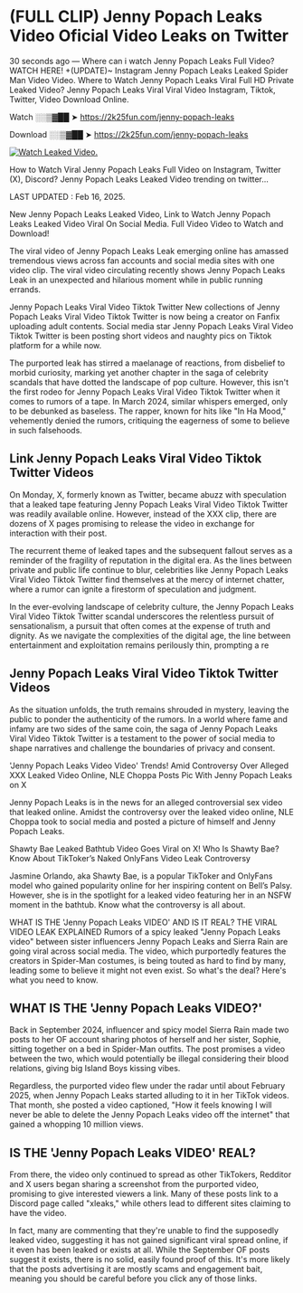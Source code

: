 # (FULL CLIP) Jenny Popach Leaks Video Oficial Video Leaks on Twitter

30 seconds ago — Where can i watch Jenny Popach Leaks Full Video? WATCH HERE! +(UPDATE)~ Instagram Jenny Popach Leaks Leaked Spider Man Video Video. Where to Watch Jenny Popach Leaks Viral Full HD Private Leaked Video? Jenny Popach Leaks Viral Viral Video Instagram, Tiktok, Twitter, Video Download Online.

Watch ░░▒▓██ ➤ https://2k25fun.com/jenny-popach-leaks

Download ░░▒▓██ ➤ https://2k25fun.com/jenny-popach-leaks

[![Watch Leaked Video.](https://miro.medium.com/v2/resize:fit:828/format:webp/1*cilzJN44JGOrTw9NJCrNHA.gif "Watch Leaked Video")](https://2k25fun.com/jenny-popach-leaks)

How to Watch Viral Jenny Popach Leaks Full Video on Instagram, Twitter (X), Discord? Jenny Popach Leaks Leaked Video trending on twitter...

LAST UPDATED : Feb 16, 2025.

New Jenny Popach Leaks Leaked Video, Link to Watch Jenny Popach Leaks Leaked Video Viral On Social Media. Full Video Video to Watch and Download!

The viral video of Jenny Popach Leaks Leak emerging online has amassed tremendous views across fan accounts and social media sites with one video clip. The viral video circulating recently shows Jenny Popach Leaks Leak in an unexpected and hilarious moment while in public running errands.

Jenny Popach Leaks Viral Video Tiktok Twitter New collections of Jenny Popach Leaks Viral Video Tiktok Twitter is now being a creator on Fanfix uploading adult contents. Social media star Jenny Popach Leaks Viral Video Tiktok Twitter is been posting short videos and naughty pics on Tiktok platform for a while now.

The purported leak has stirred a maelanage of reactions, from disbelief to morbid curiosity, marking yet another chapter in the saga of celebrity scandals that have dotted the landscape of pop culture. However, this isn't the first rodeo for Jenny Popach Leaks Viral Video Tiktok Twitter when it comes to rumors of a tape. In March 2024, similar whispers emerged, only to be debunked as baseless. The rapper, known for hits like "In Ha Mood," vehemently denied the rumors, critiquing the eagerness of some to believe in such falsehoods.

## Link Jenny Popach Leaks Viral Video Tiktok Twitter Videos

On Monday, X, formerly known as Twitter, became abuzz with speculation that a leaked tape featuring Jenny Popach Leaks Viral Video Tiktok Twitter was readily available online. However, instead of the XXX clip, there are dozens of X pages promising to release the video in exchange for interaction with their post.

The recurrent theme of leaked tapes and the subsequent fallout serves as a reminder of the fragility of reputation in the digital era. As the lines between private and public life continue to blur, celebrities like Jenny Popach Leaks Viral Video Tiktok Twitter find themselves at the mercy of internet chatter, where a rumor can ignite a firestorm of speculation and judgment.

In the ever-evolving landscape of celebrity culture, the Jenny Popach Leaks Viral Video Tiktok Twitter scandal underscores the relentless pursuit of sensationalism, a pursuit that often comes at the expense of truth and dignity. As we navigate the complexities of the digital age, the line between entertainment and exploitation remains perilously thin, prompting a re

##  Jenny Popach Leaks Viral Video Tiktok Twitter Videos

As the situation unfolds, the truth remains shrouded in mystery, leaving the public to ponder the authenticity of the rumors. In a world where fame and infamy are two sides of the same coin, the saga of Jenny Popach Leaks Viral Video Tiktok Twitter is a testament to the power of social media to shape narratives and challenge the boundaries of privacy and consent.

'Jenny Popach Leaks Video Video' Trends! Amid Controversy Over Alleged XXX Leaked Video Online, NLE Choppa Posts Pic With Jenny Popach Leaks on X

Jenny Popach Leaks is in the news for an alleged controversial sex video that leaked online. Amidst the controversy over the leaked video online, NLE Choppa took to social media and posted a picture of himself and Jenny Popach Leaks.

Shawty Bae Leaked Bathtub Video Goes Viral on X! Who Is Shawty Bae? Know About TikToker’s Naked OnlyFans Video Leak Controversy

Jasmine Orlando, aka Shawty Bae, is a popular TikToker and OnlyFans model who gained popularity online for her inspiring content on Bell’s Palsy. However, she is in the spotlight for a leaked video featuring her in an NSFW moment in the bathtub. Know what the controversy is all about.

WHAT IS THE 'Jenny Popach Leaks VIDEO' AND IS IT REAL? THE VIRAL VIDEO LEAK EXPLAINED Rumors of a spicy leaked "Jenny Popach Leaks video" between sister influencers Jenny Popach Leaks and Sierra Rain are going viral across social media. The video, which purportedly features the creators in Spider-Man costumes, is being touted as hard to find by many, leading some to believe it might not even exist. So what's the deal? Here's what you need to know.

## WHAT IS THE 'Jenny Popach Leaks VIDEO?'

Back in September 2024, influencer and spicy model Sierra Rain made two posts to her OF account sharing photos of herself and her sister, Sophie, sitting together on a bed in Spider-Man outfits. The post promises a video between the two, which would potentially be illegal considering their blood relations, giving big Island Boys kissing vibes.

Regardless, the purported video flew under the radar until about February 2025, when Jenny Popach Leaks started alluding to it in her TikTok videos. That month, she posted a video captioned, "How it feels knowing I will never be able to delete the Jenny Popach Leaks video off the internet" that gained a whopping 10 million views.

## IS THE 'Jenny Popach Leaks VIDEO' REAL?

From there, the video only continued to spread as other TikTokers, Redditor and X users began sharing a screenshot from the purported video, promising to give interested viewers a link. Many of these posts link to a Discord page called "xleaks," while others lead to different sites claiming to have the video.

In fact, many are commenting that they're unable to find the supposedly leaked video, suggesting it has not gained significant viral spread online, if it even has been leaked or exists at all. While the September OF posts suggest it exists, there is no solid, easily found proof of this. It's more likely that the posts advertising it are mostly scams and engagement bait, meaning you should be careful before you click any of those links.